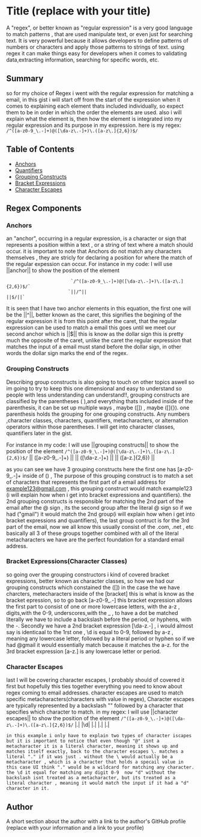 # Title (replace with your title)

A "regex", or better known as "regular expression" is a very good language to match patterns , that are used manipulate text, or even just for searching text. It is very powerful because it allows developers to define patterns of  numbers or characters and apply those patterns to strings of text. using regex it can make things easy for developers when it comes to validating data,extracting information, searching for specific words, etc. 

## Summary

so for my choice of Regex i went with the regular expression for matching a email, in this gist i will start off from the start of the expression when it comes to explaining each element thats included individually, so expect them to be in order in which the order the elements are used. also i will explain what the element is, then how the element is integrated into my regular expression and its purpose in my expression. here is my regex:
              `/^([a-z0-9_\.-]+)@([\da-z\.-]+)\.([a-z\.]{2,6})$/`

## Table of Contents

- [Anchors](#anchors)
- [Quantifiers](#quantifiers)
- [Grouping Constructs](#grouping-constructs)
- [Bracket Expressions](#bracket-expressions)
- [Character Escapes](#character-escapes)

## Regex Components

### Anchors
  an "anchor", occurring in a  regular expression, is a character or sign that represents a position within a text , or a string of text where a match should occur. it is important to note that Anchors do not match any characters themselves , they are stricly for declaring a position for where the match of the regular expession can occur.
  For instance in my code: I will use ||anchor|| to show the position of the element
                         
                            `/^([a-z0-9_\.-]+)@([\da-z\.-]+)\.([a-z\.]{2,6})$/`
                           `||/^||                                        ||$/||`

 It is seen that I have two anchor elements in this equation, the first one will be the  ||^||, better known as the caret, this signifies the begining of the regular expression it is from this point after the caret, that the regular expression can be used to match a email this goes until we meet our second anchor which is ||$|| this is know as the dollar sign this is pretty much the opposite of the caret, unlike the caret the regular expression that matches the input of a email must stand before the dollar sign, in other words the dollar sign marks the end of the regex.
### Grouping Constructs
Describing group constructs is also going to touch on other topics aswell so im going to try to keep this one dimensional and easy to understand so people with less understanding can understand!!, grouping constructs are classified by the parentheses ( ),and everything thats included inside of the parenthesis, it can be set up multiple ways , maybe ([]) , maybe  ([]{}). one parenthesis holds the grouping for one grouping constructs.  Any  numbers ,character classes, characters,  quantifiers, metacharacters, or alternation operators within those parentheses. I will get into character classes,   quantifiers later in the gist.
 
  For instance in my code: I will use ||grouping constructs|| to show the position of the element
             `/^([a-z0-9_\.-]+)@([\da-z\.-]+)\.([a-z\.]{2,6})$/`
         || ([a-z0-9_\.-]+) ||   || ([\da-z\.-]+) ||  || ([a-z\.]{2,6}) || 

 as you can see we have 3 grouping constructs here the first one has [a-z0-9_\.-]+ inside of () , The purpose of this grouping construct is to match a set of characters that represents the first part of a email address for example123@gmail.com , this grouping construct would match example123 (i will explain how when i get into bracket expressions and quantifiers). the 2nd grouping constructs is responsible for matching the 2nd part of the email after the @ sign , its the second group after the literal @ sign so if we had ("gmail")  it would match the 2nd group(i will explain how when i get into bracket expressions and quantifiers), the last group contruct is for the 3rd part of the email, now we all know this usually consist of the .com, .net , etc  basically all 3 of these groups together combined with all of the literal metacharacters we have are the perfect foundation for a standard email address.
### Bracket Expressions(Character Classes)
so going over the grouping constructors i kind of covered bracket expressions, better known as character classes, so how we had our grouping constructs which constained the ([]) in the case the we have charcters, metecharacters inside of the [bracket] this is what is know as the bracket epression, so to go back [a-z0-9_\.-] this bracket expression allows the first part to consist of one or more lowercase letters, with the a-z , digits,with the 0-9, underscores,with the _ , to have a dot  be matched literally we have to include a backslash before the period, or hyphens, with the -. Secondly we have a 2nd bracket expression [\da-z\.-] , i would almost say is identicaal to the 1rst one , \d is equal to 0-9, followed by a-z , meaning any lowercase letter, followed by a literal period or hyphen so if we had @gmail it would essentially match because it matches the a-z. for the 3rd bracket expression [a-z\.] is any lowercase letter or period.
 

### Character Escapes
last I will be covering character escapes, I probably should of covered it first but hopefully this ties together everything you need to know about regex coming to email addresses. character escapes are used to match specific metacharacters(characters with value in regex), Character escapes are typically represented by a backslash "\" followed by a character that specifies which character to match. 
 in my regex:
  I will use ||character escapes|| to show the position of the element
             `/^([a-z0-9_\.-]+)@([\da-z\.-]+)\.([a-z\.]{2,6})$/`
                        |\.|      |\d| |\.|  |\.|   |\.|

    in this example i only have to explain two types of character iscapes but it is important to notice that even though "@" isnt a metacharacter it is a literal character, meaning it shows up and matches itself exactly, back to the character escapes \. matches a literal "." if it was just . without the \ would actually be a metacharacter , which is a character that holds a specail value in this case UI think "." would be a wildcard for matching any character.  the \d it equal for matching any digit 0-9  now "d" without the backslash isnt treated as a metacharacter, but its treated as a literal character , meaning it would match the input if it had a "d" character in it.
## Author

A short section about the author with a link to the author's GitHub profile (replace with your information and a link to your profile)
